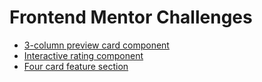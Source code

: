 # Frontend Mentor Challenges
<ul>
<li><a href="https://leyua.github.io/frontendmentor/3-column-preview-card-component-main/">3-column preview card component</a></li>
<li><a href="https://leyua.github.io/frontendmentor/interactive-rating-component-main/">Interactive rating component</a></li>
  <li><a href="https://leyua.github.io/frontendmentor/four-card-feature-section-master/">Four card feature section</a></li>
</ul>
